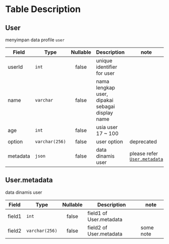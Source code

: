 # Table Description

## User 

menyimpan data profile `user`

| Field | Type | Nullable | Description | note
| --- | --- | :-:| --- | --- |
| userId | `int` | false | unique identifier for user
| name | `varchar` | false | nama lengkap user, dipakai sebagai display name
| age | `int` | false | usia user 17 ~ 100 
| option | `varchar(256)` | false | user option | deprecated
| metadata | `json` | false | data dinamis user | please refer [`User.metadata`](##User.metadata)

## User.metadata

data dinamis user

| Field | Type | Nullable | Description | note
| --- | --- | :-:| --- | --- |
| field1 | `int` | false | field1 of User.metadata
| field2 | `varchar(256)` | false | field2 of User.metadata | some note

 